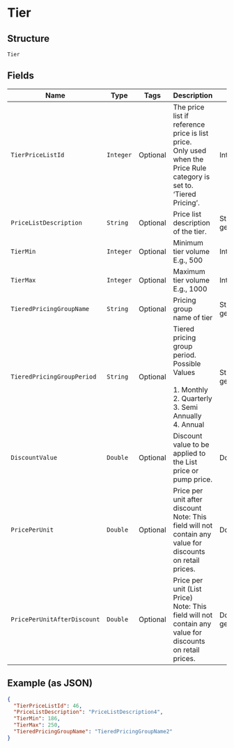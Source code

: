 
# Tier

## Structure

`Tier`

## Fields

| Name | Type | Tags | Description | Getter | Setter |
|  --- | --- | --- | --- | --- | --- |
| `TierPriceListId` | `Integer` | Optional | The price list if reference price is list price.<br>Only used when the Price Rule category is set to.<br>‘Tiered Pricing’. | Integer getTierPriceListId() | setTierPriceListId(Integer tierPriceListId) |
| `PriceListDescription` | `String` | Optional | Price list description of the tier. | String getPriceListDescription() | setPriceListDescription(String priceListDescription) |
| `TierMin` | `Integer` | Optional | Minimum tier volume<br>E.g., 500 | Integer getTierMin() | setTierMin(Integer tierMin) |
| `TierMax` | `Integer` | Optional | Maximum tier volume<br>E.g., 1000 | Integer getTierMax() | setTierMax(Integer tierMax) |
| `TieredPricingGroupName` | `String` | Optional | Pricing group name of tier | String getTieredPricingGroupName() | setTieredPricingGroupName(String tieredPricingGroupName) |
| `TieredPricingGroupPeriod` | `String` | Optional | Tiered pricing group period.<br>Possible Values<br><br>1. Monthly<br>2. Quarterly<br>3. Semi Annually<br>4. Annual | String getTieredPricingGroupPeriod() | setTieredPricingGroupPeriod(String tieredPricingGroupPeriod) |
| `DiscountValue` | `Double` | Optional | Discount value to be applied to the List price or pump price. | Double getDiscountValue() | setDiscountValue(Double discountValue) |
| `PricePerUnit` | `Double` | Optional | Price per unit after discount<br>Note: This field will not contain any value for discounts on retail prices. | Double getPricePerUnit() | setPricePerUnit(Double pricePerUnit) |
| `PricePerUnitAfterDiscount` | `Double` | Optional | Price per unit (List Price)<br>Note: This field will not contain any value for discounts on retail prices. | Double getPricePerUnitAfterDiscount() | setPricePerUnitAfterDiscount(Double pricePerUnitAfterDiscount) |

## Example (as JSON)

```json
{
  "TierPriceListId": 46,
  "PriceListDescription": "PriceListDescription4",
  "TierMin": 186,
  "TierMax": 250,
  "TieredPricingGroupName": "TieredPricingGroupName2"
}
```

